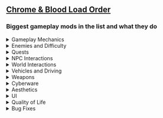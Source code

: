 ## [Chrome & Blood Load Order](https://loadorderlibrary.com/lists/chrome-blood-2)

### Biggest gameplay mods in the list and what they do

<Details>
<summary>Gameplay Mechanics</summary>

[Enhanced Air Traffic](https://www.nexusmods.com/cyberpunk2077/mods/20208)

Add new air traffic to Night City. The AVs added by this mod will automatically fly over the city using landing pads in various locations.

[Sticky Gernade](https://www.nexusmods.com/cyberpunk2077/mods/18910)

Adds sticky versions of the grenades

[Sticky Gernade](https://www.nexusmods.com/cyberpunk2077/mods/18910)

Adds sticky versions of the grenades

</Details>

<Details>
<summary>Enemies and Difficulty</summary>

</Details>

<Details>
<summary>Quests</summary>

</Details>

<Details>
<summary>NPC Interactions</summary>

</Details>

<Details>
<summary>World Interactions</summary>

</Details>

<Details>
<summary>Vehicles and Driving</summary>

</Details>

<Details>
<summary>Weapons</summary>

</Details>

<Details>
<summary>Cyberware</summary>

</Details>

<Details>
<summary>Aesthetics</summary>

</Details>

<Details>
<summary>UI</summary>

</Details>

<Details>
<summary>Quality of Life</summary>

</Details>

<Details>
<summary>Bug Fixes</summary>

</Details>



